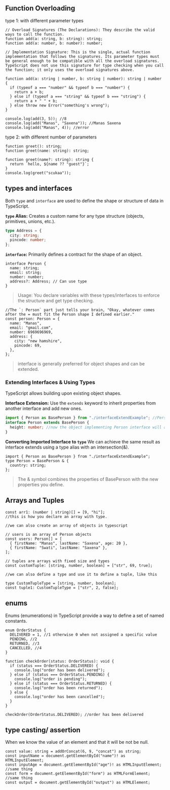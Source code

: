 ## Function Overloading

type 1: with different parameter types

```tsx
// Overload Signatures (The Declarations): They describe the valid ways to call the function.
function add(a: string, b: string): string;
function add(a: number, b: number): number;

// Implementation Signature: This is the single, actual function implementation that follows the signatures. Its parameter types must be general enough to be compatible with all the overload signatures. TypeScript does not use this signature for type checking when you call the function; it only uses the overload signatures above.

function add(a: string | number, b: string | number): string | number {
  if (typeof a === "number" && typeof b === "number") {
    return a + b;
  } else if (typeof a === "string" && typeof b === "string") {
    return a + " " + b;
  } else throw new Error("something's wrong");
}

console.log(add(3, 5)); //8
console.log(add("Manas", "Saxena")); //Manas Saxena
console.log(add("Manas", 4)); //error
```

<!-- When you call add(5, 10), TypeScript knows it matches the second signature and correctly infers the return type is number. When you call add("hello", "world"), it knows the return type is string. -->

type 2: with different number of parameters

```tsx
function greet(): string;
function greet(name: string): string;

function greet(name?: string): string {
  return `hello, ${name ?? "guest"}`;
}
console.log(greet("scukaa"));
```

## types and interfaces

Both `type` and `interface` are used to define the shape or structure of data in TypeScript.

**`type` Alias:** Creates a custom name for any type structure (objects, primitives, unions, etc.).

```typescript
type Address = {
  city: string;
  pincode: number;
};
```

**`interface`:** Primarily defines a contract for the shape of an object.

```tsx
interface Person {
  name: string;
  email: string;
  number: number;
  address?: Address; // Can use type
}
```

> Usage: You declare variables with these types/interfaces to enforce the structure and get type checking.

```tsx
//The `: Person` part just tells your brain, "Okay, whatever comes after the = must fit the Person shape I defined earlier."
const person: Person = {
  name: "Manas",
  email: "gmail.com",
  number: 6969696969,
  address: {
    city: "new hamshire",
    pincode: 69,
  },
};
```

> interface is generally preferred for object shapes and can be extended.

### Extending Interfaces & Using Types

TypeScript allows building upon existing object shapes.

**Interface Extension:** Use the `extends` keyword to inherit properties from another interface and add new ones.

```typescript
import { Person as BasePerson } from "./interfaceExtendExample"; //Person is an interface in another file
interface Person extends BasePerson {
  height: number; //now the object implementing Person interface will also need to have the height property
}
```

**Converting Imported Interface to `type`**
We can achieve the same result as interface extends using a type alias with an intersection(&).

```tsx
import { Person as BasePerson } from "./interfaceExtendExample";
type Person = BasePerson & {
  country: string;
};
```

> The & symbol combines the properties of BasePerson with the new properties you define.

## Arrays and Tuples

```tsx
const arr1: (number | string)[] = [9, "hi"];
//this is how you declare an array with type.
```

```tsx
//we can also create an array of objects in typescript

// users is an array of Person objects
const users: Person[] = [
  { firstName: "Manas", lastName: "Saxena", age: 20 },
  { firstName: "Swati", lastName: "Saxena" },
];
```

```tsx
// tuples are arrays with fixed size and types
const customTuple: [string, number, boolean] = ["str", 69, true];

//we can also define a type and use it to define a tuple, like this

type CustomTupleType = [string, number, boolean];
const tuple1: CustomTupleType = ["str", 2, false];
```

## enums

Enums (enumerations) in TypeScript provide a way to define a set of named constants.

```tsx
enum OrderStatus {
  DELIVERED = 1, //1 otherwise 0 when not assigned a specific value
  PENDING, //2
  RETURNED, //3
  CANCELLED, //4
}

function checkOrder(status: OrderStatus): void {
  if (status === OrderStatus.DELIVERED) {
    console.log("order has been delivered");
  } else if (status === OrderStatus.PENDING) {
    console.log("order is pending");
  } else if (status === OrderStatus.RETURNED) {
    console.log("order has been returned");
  } else {
    console.log("order has been cancelled");
  }
}

checkOrder(OrderStatus.DELIVERED); //order has been delivered
```

## type casting/ assertion

When we know the value of an element and that it will be not be null.

```tsx
const value: string = addOrConcat(6, 9, "concat") as string;
const inputName = document.getElementById("name")! as HTMLInputElement;
const inputAge = document.getElementById("age")! as HTMLInputElement; //same thing
const form = document.getElementById("form") as HTMLFormElement; //same thing
const output = document.getElementById("output") as HTMLElement;
```
